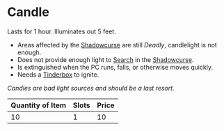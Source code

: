 # Candle

Lasts for 1 hour. Illuminates out 5 feet.

- Areas affected by the [Shadowcurse](../../../Game%20Procedures/Hazards/Shadowcurse.md) are still *Deadly*, candlelight is not enough.
- Does not provide enough light to [Search](../../../Game%20Procedures/Exploration/Delving.md#Search) in the [Shadowcurse](../../../Game%20Procedures/Hazards/Shadowcurse.md).
- Is extinguished when the PC runs, falls, or otherwise moves quickly.
- Needs a [Tinderbox](../10%20Coins/Tinderbox.md) to ignite.

*Candles are bad light sources and should be a last resort.*

| Quantity of Item | Slots | Price |
| ---------------- | ----- | ----- |
| 10               | 1     | 10    |
